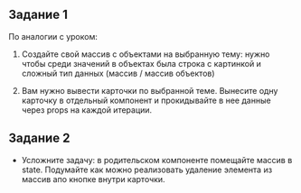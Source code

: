 ## Задание 1

По аналогии с уроком:

1. Создайте свой массив с объектами на выбранную тему: нужно чтобы среди значений в объектах была строка с картинкой и сложный тип данных (массив / массив объектов)

2. Вам нужно вывести карточки по выбранной теме. Вынесите одну карточку в отдельный компонент и прокидывайте в нее данные через props на каждой итерации.

## Задание 2

* Усложните задачу: в родительском компоненте помещайте массив в state. Подумайте как можно реализовать удаление элемента из массив апо кнопке внутри карточки.


